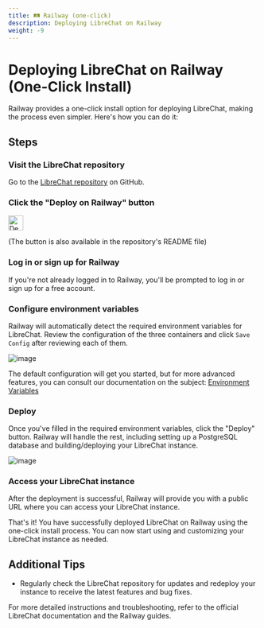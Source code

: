 ```yaml
---
title: 🛤️ Railway (one-click)
description: Deploying LibreChat on Railway
weight: -9
---
```


# Deploying LibreChat on Railway (One-Click Install)

Railway provides a one-click install option for deploying LibreChat, making the process even simpler. Here's how you can do it:

## Steps

### **Visit the LibreChat repository**

Go to the [LibreChat repository](https://github.com/danny-avila/LibreChat) on GitHub.

### **Click the "Deploy on Railway" button**

<p align="left">
    <a href="https://railway.app/template/b5k2mn?referralCode=HI9hWz">
        <img src="https://railway.app/button.svg" alt="Deploy on Railway" height="30"/>
    </a>
</p>

(The button is also available in the repository's README file)

### **Log in or sign up for Railway**

If you're not already logged in to Railway, you'll be prompted to log in or sign up for a free account.

### **Configure environment variables**

Railway will automatically detect the required environment variables for LibreChat. Review the configuration of the three containers and click `Save Config` after reviewing each of them.

![image](https://github.com/danny-avila/LibreChat/assets/32828263/4417e997-621c-44b6-8d2d-94d7e4e1a2bf)

The default configuration will get you started, but for more advanced features, you can consult our documentation on the subject: [Environment Variables](../install/configuration/dotenv.md)

### **Deploy**

Once you've filled in the required environment variables, click the "Deploy" button. Railway will handle the rest, including setting up a PostgreSQL database and building/deploying your LibreChat instance.

![image](https://github.com/danny-avila/LibreChat/assets/32828263/d94e20c6-0ae7-42af-8937-7fbd34d63a3b)

### **Access your LibreChat instance**

After the deployment is successful, Railway will provide you with a public URL where you can access your LibreChat instance.

That's it! You have successfully deployed LibreChat on Railway using the one-click install process. You can now start using and customizing your LibreChat instance as needed.

## Additional Tips

- Regularly check the LibreChat repository for updates and redeploy your instance to receive the latest features and bug fixes.

For more detailed instructions and troubleshooting, refer to the official LibreChat documentation and the Railway guides.